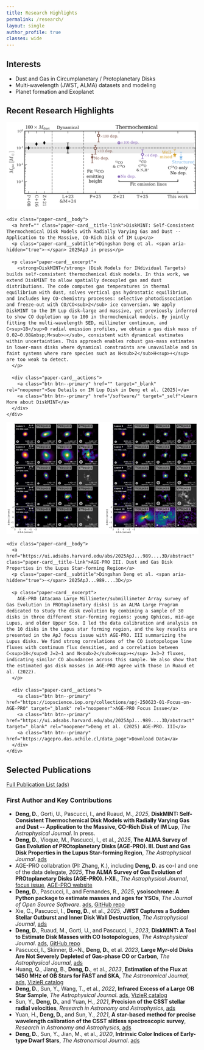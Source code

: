 ```yaml
---
title: Research Highlights
permalink: /research/
layout: single
author_profile: true
classes: wide
---
```


## Interests
- Dust and Gas in Circumplanetary / Protoplanetary Disks
- Multi‑wavelength (JWST, ALMA) datasets and modeling
- Planet formation and Exoplanet

## Recent Research Highlights

<section class="paper-card">
  <div class="paper-card__inner">
    <div class="paper-card__media">
      <img src="/assets/images/Fig_mgas_in_literature.png" alt="IMLup Mass Comparisons">
    </div>

    <div class="paper-card__body">
      <a href="" class="paper-card__title-link">DiskMINT: Self-Consistent Thermochemical Disk Models with Radially Varying Gas and Dust -- Application to the Massive, CO-Rich Disk of IM Lup</a>
      <p class="paper-card__subtitle">Dingshan Deng et al. <span aria-hidden="true">·</span> 2025ApJ in press</p>

      <p class="paper-card__excerpt">
        <strong>DiskMINT</strong> (Disk Models for INdividual Targets) builds self-consistent thermochemical disk models. In this work, we extend DiskMINT to allow spatially decoupled gas and dust distributions. The code computes gas temperatures in thermal equilibrium with dust, solves vertical gas hydrostatic equilibrium, and includes key CO-chemistry processes: selective photodissociation and freeze-out with CO/CO<sub>2</sub> ice conversion. We apply DiskMINT to the IM Lup disk—large and massive, yet previously inferred to show CO depletion up to 100 in thermochemical models. By jointly fitting the multi-wavelength SED, millimeter continuum, and C<sup>18</sup>O radial emission profiles, we obtain a gas disk mass of 0.02–0.08&nbsp;M<sub>☉</sub>, consistent with dynamical estimates within uncertainties. This approach enables robust gas-mass estimates in lower-mass disks where dynamical constraints are unavailable and in faint systems where rare species such as N<sub>2</sub>H<sup>+</sup> are too weak to detect.
      </p>

      <div class="paper-card__actions">
        <a class="btn btn--primary" href="" target="_blank" rel="noopener">See Details on IM Lup Disk in Deng et al. (2025)</a>
        <a class="btn btn--primary" href="/software/" target="_self">Learn More about DiskMINT</a>
      </div>
    </div>
  </div>
</section>



<section class="paper-card">
  <div class="paper-card__inner">
    <div class="paper-card__media">
      <img src="/assets/images/AGE-PRO III.jpg" alt="AGE‑PRO III mosaic">
    </div>

    <div class="paper-card__body">
      <a href="https://ui.adsabs.harvard.edu/abs/2025ApJ...989....3D/abstract" class="paper-card__title-link">AGE‑PRO III. Dust and Gas Disk Properties in the Lupus Star‑forming Region</a>
      <p class="paper-card__subtitle">Dingshan Deng et al. <span aria-hidden="true">·</span> 2025ApJ...989....3D</p>

      <p class="paper-card__excerpt">
        AGE-PRO (Atacama Large Millimeter/submillimeter Array survey of Gas Evolution in PROtoplanetary disks) is an ALMA Large Program dedicated to study the disk evolution by combining a sample of 30 disks in three different star-forming regions: young Ophicus, mid-age Lupus, and older Upper Sco. I led the data calibration and analysis on the 10 disks in the Lupus star forming region, and the key results are presented in the ApJ focus issue with AGE-PRO. III summarizing the Lupus disks. We find strong correlations of the CO isotopologue line fluxes with continuum flux densities, and a correlation between C<sup>18</sup>O J=2–1 and N<sub>2</sub>H<sup>+</sup> J=3–2 fluxes, indicating similar CO abundances across this sample. We also show that the estimated gas disk masses in AGE-PRO agree with those in Ruaud et al. (2022).
      </p>

      <div class="paper-card__actions">
        <a class="btn btn--primary" href="https://iopscience.iop.org/collections/apj-250623-01-Focus-on-AGE-PRO" target="_blank" rel="noopener">AGE-PRO Focus Issue</a>
        <a class="btn btn--primary" href="https://ui.adsabs.harvard.edu/abs/2025ApJ...989....3D/abstract" target="_blank" rel="noopener">Deng et al. (2025) AGE-PRO. III</a>
        <a class="btn btn--primary" href="https://agepro.das.uchile.cl/data_page">Download Data</a>
      </div>
    </div>
  </div>
</section>

## Selected Publications

<div class="button-row">
  <a class="btn btn--primary btn--large" href="https://ui.adsabs.harvard.edu/search/q=orcid%3A0000-0003-0777-7392&sort=date+desc" target="_blank" rel="noopener">Full Publication List (ads)</a>
</div>

### First Author and Key Contributions

- **Deng, D.**, Gorti, U., Pascucci, I., and Ruaud, M., *2025*, **DiskMINT: Self-Consistent Thermochemical Disk Models with Radially Varying Gas and Dust -- Application to the Massive, CO-Rich Disk of IM Lup**, *The Astrophysical Journal*. In press.
- **Deng, D.**, Vioque, M., Pascucci, I., et al., *2025*, **The ALMA Survey of Gas Evolution of PROtoplanetary Disks (AGE-PRO). III. Dust and Gas Disk Properties in the Lupus Star-forming Region**, *The Astrophysical Journal*. [ads](https://ui.adsabs.harvard.edu/abs/2025ApJ...989....3D/abstract)
- AGE-PRO collabration (PI: Zhang, K.), including **Deng, D.** as co-I and one of the data delegate, *2025*, **The ALMA Survey of Gas Evolution of PROtoplanetary Disks (AGE-PRO). I-XII.**, *The Astrophysical Journal*, [focus issue](https://iopscience.iop.org/collections/apj-250623-01-Focus-on-AGE-PRO), [AGE-PRO website](https://agepro.das.uchile.cl)
- **Deng, D.**, Pascucci, I., and Fernandes, R., *2025*, **ysoisochrone: A Python package to estimate masses and ages for YSOs**, *The Journal of Open Source Software*. [ads](https://ui.adsabs.harvard.edu/abs/2025JOSS...10.7493D/abstract), [GitHub repo](https://github.com/DingshanDeng/ysoisochrone)
- Xie, C., Pascucci, I., **Deng, D.**, et al., *2025*, **JWST Captures a Sudden Stellar Outburst and Inner Disk Wall Destruction**, *The Astrophysical Journal*, [ads](https://ui.adsabs.harvard.edu/abs/2025ApJ...978...34X/abstract)
- **Deng, D.**, Ruaud, M., Gorti, U., and Pascucci, I., *2023*, **DiskMINT: A Tool to Estimate Disk Masses with CO Isotopologues**, *The Astrophysical Journal*. [ads](https://ui.adsabs.harvard.edu/abs/2023ApJ...954..165D/abstract), [GitHub repo](https://github.com/DingshanDeng/DiskMINT)
- Pascucci, I., Skinner, B.~N., **Deng, D.**, et al. *2023*, **Large Myr-old Disks Are Not Severely Depleted of Gas-phase CO or Carbon**, *The Astrophysical Journal*, [ads](https://ui.adsabs.harvard.edu/abs/2023ApJ...953..183P/abstract)
- Huang, Q., Jiang, B., **Deng, D.**, et al., *2023*, **Estimation of the Flux at 1450 MHz of OB Stars for FAST and SKA**, *The Astronomical Journal*, [ads](https://ui.adsabs.harvard.edu/abs/2023AJ....166...23H/abstract), [VizieR catalog](https://vizier.cds.unistra.fr/viz-bin/VizieR-2)
- **Deng, D.**, Sun, Y., Wang, T., et al., *2022*, **Infrared Excess of a Large OB Star Sample**, *The Astrophysical Journal*. [ads](https://ui.adsabs.harvard.edu/abs/2022ApJ...935..175D/abstract), [VizieR catalog](https://vizier.cds.unistra.fr/viz-bin/VizieR-2)
- Sun, Y., **Deng, D.**, and Yuan, H., *2021*, **Precision of the CSST stellar radial velocities**, *Research in Astronomy and Astrophysics*, [ads](https://ui.adsabs.harvard.edu/abs/2021RAA....21...92S/abstract)
- Yuan, H., **Deng, D.**, and Sun, Y., *2021*, **A star-based method for precise wavelength calibration of the CSST slitless spectroscopic survey**, *Research in Astronomy and Astrophysics*, [ads](https://ui.adsabs.harvard.edu/abs/2021RAA....21...74Y/abstract)
- **Deng, D.**, Sun, Y., Jian, M., et al., *2020*, **Intrinsic Color Indices of Early-type Dwarf Stars**, *The Astronomical Journal*. [ads](https://ui.adsabs.harvard.edu/abs/2020AJ....159..208D/abstract)
